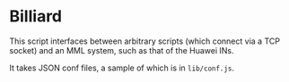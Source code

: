 Billiard
========
This script interfaces between arbitrary scripts (which connect via a TCP socket) and an MML system, such as that of the Huawei INs.

It takes JSON conf files, a sample of which is in `lib/conf.js`.
